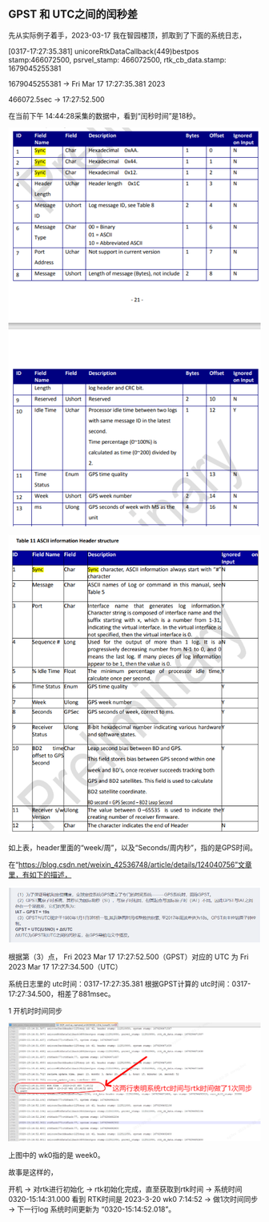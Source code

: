 
## GPST 和 UTC之间的闰秒差

先从实际例子着手，2023-03-17 我在智园楼顶，抓取到了下面的系统日志，

[0317-17:27:35.381] unicoreRtkDataCallback(449)bestpos stamp:466072500, psrvel_stamp: 466072500, rtk_cb_data.stamp: 1679045255381

1679045255381 -> Fri Mar 17 17:27:35.381     2023

466072.5sec -> 17:27:52.500

在当前下午 14:44:28采集的数据中，看到“闰秒时间”是18秒。

![binary header](images/Luba_systime_gnsstime/binary_header.PNG "binary header")

![ascii header](images/Luba_systime_gnsstime/ascii_header.PNG "ascii header")

如上表，header里面的“week/周”，以及“Seconds/周内秒”，指的是GPS时间。

在“https://blog.csdn.net/weixin_42536748/article/details/124040756”文章里，有如下的描述，

![gpst_utc_offset](images/Luba_systime_gnsstime/GPST_UTC_offset.PNG "gpst_utc_offset")

根据第（3）点， Fri 2023 Mar 17 17:27:52.500（GPST）对应的 UTC 为 Fri 2023 Mar 17 17:27:34.500（UTC）

系统日志里的 utc时间：0317-17:27:35.381
根据GPST计算的 utc时间：0317-17:27:34.500，相差了881msec。





1 开机时时间同步

![Time Sync1](images/Luba_systime_gnsstime/time_sync_when_power_on_1.png "Time Sync1")

上图中的 wk0指的是 week0。

故事是这样的，

开机  ->  对rtk进行初始化  ->  rtk初始化完成，直至获取到rtk时间  ->  系统时间 0320-15:14:31.000 看到 RTK时间是 2023-3-20 wk0 7:14:52  ->  做1次时间同步  ->  下一行log 系统时间更新为 “0320-15:14:52.018”。